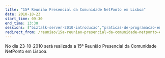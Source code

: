 ```yaml
---
title: "15ª Reunião Presencial da Comunidade NetPonto em Lisboa"
date: 2010-10-23
start_time: 09:30
end_time: 13:30
sessions: ["biztalk-server-2010-introducao","praticas-de-programacao-em-net"]
redirect_from: /reuniao/15a-reuniao-presencial-da-comunidade-netponto-em-lisboa/
---
```

No dia 23-10-2010 será realizada a 15ª Reunião Presencial da Comunidade NetPonto em Lisboa.
